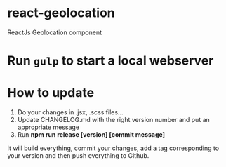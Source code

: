 # react-geolocation
ReactJs Geolocation component


# Run ``gulp`` to start a local webserver

# How to update
1. Do your changes in .jsx, .scss files...
2. Update CHANGELOG.md with the right version number and put an appropriate message
3. Run **npm run release [version] [commit message]**

It will build everything, commit your changes, add a tag corresponding to your version and then push everything to Github.
